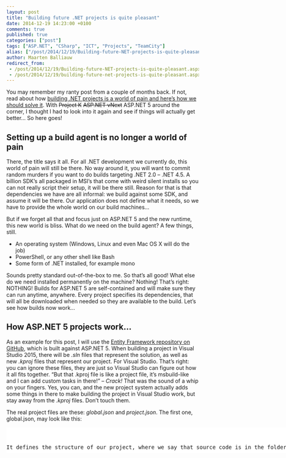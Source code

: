 ```yaml
---
layout: post
title: "Building future .NET projects is quite pleasant"
date: 2014-12-19 14:23:00 +0100
comments: true
published: true
categories: ["post"]
tags: ["ASP.NET", "CSharp", "ICT", "Projects", "TeamCity"]
alias: ["/post/2014/12/19/Building-future-NET-projects-is-quite-pleasant.aspx", "/post/2014/12/19/building-future-net-projects-is-quite-pleasant.aspx"]
author: Maarten Balliauw
redirect_from:
 - /post/2014/12/19/Building-future-NET-projects-is-quite-pleasant.aspx.html
 - /post/2014/12/19/building-future-net-projects-is-quite-pleasant.aspx.html
---
```

<p>You may remember my ranty post from a couple of months back. If not, read about how <a href="/post/2014/04/11/Building-NET-projects-is-a-world-of-pain-and-heres-how-we-should-solve-it.aspx">building .NET projects is a world of pain and here’s how we should solve it</a>. With <strike>Project K</strike> <strike>ASP.NET vNext</strike> ASP.NET 5 around the corner, I thought I had to look into it again and see if things will actually get better… So here goes!</p> <h2>Setting up a build agent is no longer a world of pain</h2> <p>There, the title says it all. For all .NET development we currently do, this world of pain will still be there. No way around it, you will want to commit random murders if you want to do builds targeting .NET 2.0 – .NET 4.5. A billion SDK’s all packaged in MSI’s that come with weird silent installs so you can not really script their setup, it will be there still. Reason for that is that dependencies we have are all informal: we build against some SDK, and assume it will be there. Our application does not define what it needs, so we have to provide the whole world on our build machines…</p> <p>But if we forget all that and focus just on ASP.NET 5 and the new runtime, this new world is bliss. What do we need on the build agent? A few things, still.</p> <ul> <li>An operating system (Windows, Linux and even Mac OS X will do the job)  <li>PowerShell, or any other shell like Bash  <li>Some form of .NET installed, for example mono</li></ul> <p>Sounds pretty standard out-of-the-box to me. So that’s all good! What else do we need installed permanently on the machine? Nothing! That’s right: NOTHING! Builds for ASP.NET 5 are self-contained and will make sure they can run anytime, anywhere. Every project specifies its dependencies, that will all be downloaded when needed so they are available to the build. Let’s see how builds now work…</p> <h2>How ASP.NET 5 projects work…</h2> <p>As an example for this post, I will use the <a href="https://github.com/aspnet/EntityFramework">Entity Framework repository on GitHub</a>, which is built against ASP.NET 5. When building a project in Visual Studio 2015, there will be <em>.sln</em> files that represent the solution, as well as new <em>.kproj</em> files that represent our project. For Visual Studio. That’s right: you can ignore these files, they are just so Visual Studio can figure out how it all fits together. “But that .kproj file is like a project file, it’s msbuild-like and I can add custom tasks in there!” – <em>Crack!</em> That was the sound of a whip on your fingers. Yes, you can, and the new project system actually adds some things in there to make building the project in Visual Studio work, but stay away from the <em>.kproj</em> files. Don’t touch them.</p> <p>The real project files are these: <em>global.json</em> and <em>project.json</em>. The first one, global.json, may look like this:</p> <div class="wlWriterEditableSmartContent" id="scid:9D7513F9-C04C-4721-824A-2B34F0212519:694aacc3-8b69-4db2-9463-2a286fb8960b" style="margin: 0px; padding: 0px; float: none; display: inline;"><pre style="width: 955px; height: 67px; overflow: auto; background-color: white;"><div><!--

Code highlighting produced by Actipro CodeHighlighter (freeware)
http://www.CodeHighlighter.com/

--><span style="color: rgb(0, 0, 0);">{
    </span><span style="color: rgb(0, 0, 0);">"</span><span style="color: rgb(0, 0, 0);">sources</span><span style="color: rgb(0, 0, 0);">"</span><span style="color: rgb(0, 0, 0);">: [ </span><span style="color: rgb(0, 0, 0);">"</span><span style="color: rgb(0, 0, 0);">src</span><span style="color: rgb(0, 0, 0);">"</span><span style="color: rgb(0, 0, 0);"> ]
}

</span></div></pre><!-- Code inserted with Steve Dunn's Windows Live Writer Code Formatter Plugin.  http://dunnhq.com --></div>
<p>It defines the structure of our project, where we say that source code is in the folder named <em>src</em>. Multiple folders could be there, for example <em>src</em> and <em>test</em> so we can distinguish where which type of project is stored. For every project we want to make, we can create a folder under the sources folder and in there, add a project.json file. It could look like this:</p>
<div class="wlWriterEditableSmartContent" id="scid:9D7513F9-C04C-4721-824A-2B34F0212519:3036dc0a-702b-492d-83d7-cb169d962004" style="margin: 0px; padding: 0px; float: none; display: inline;"><pre style="width: 955px; height: 1408px; overflow: auto; background-color: white;"><div><!--

Code highlighting produced by Actipro CodeHighlighter (freeware)
http://www.CodeHighlighter.com/

--><span style="color: rgb(0, 0, 0);">{
    </span><span style="color: rgb(0, 0, 0);">"</span><span style="color: rgb(0, 0, 0);">version</span><span style="color: rgb(0, 0, 0);">"</span><span style="color: rgb(0, 0, 0);">: </span><span style="color: rgb(0, 0, 0);">"</span><span style="color: rgb(0, 0, 0);">7.0.0-*</span><span style="color: rgb(0, 0, 0);">"</span><span style="color: rgb(0, 0, 0);">,
    </span><span style="color: rgb(0, 0, 0);">"</span><span style="color: rgb(0, 0, 0);">description</span><span style="color: rgb(0, 0, 0);">"</span><span style="color: rgb(0, 0, 0);">:  </span><span style="color: rgb(0, 0, 0);">"</span><span style="color: rgb(0, 0, 0);">Entity Framework is Microsoft's recommended data access technology for new applications.</span><span style="color: rgb(0, 0, 0);">"</span><span style="color: rgb(0, 0, 0);">,
    </span><span style="color: rgb(0, 0, 0);">"</span><span style="color: rgb(0, 0, 0);">compilationOptions</span><span style="color: rgb(0, 0, 0);">"</span><span style="color: rgb(0, 0, 0);">: {
        </span><span style="color: rgb(0, 0, 0);">"</span><span style="color: rgb(0, 0, 0);">warningsAsErrors</span><span style="color: rgb(0, 0, 0);">"</span><span style="color: rgb(0, 0, 0);">: </span><span style="color: rgb(0, 0, 255);">true</span><span style="color: rgb(0, 0, 0);">
    },
    </span><span style="color: rgb(0, 0, 0);">"</span><span style="color: rgb(0, 0, 0);">dependencies</span><span style="color: rgb(0, 0, 0);">"</span><span style="color: rgb(0, 0, 0);">: {
        </span><span style="color: rgb(0, 0, 0);">"</span><span style="color: rgb(0, 0, 0);">Ix-Async</span><span style="color: rgb(0, 0, 0);">"</span><span style="color: rgb(0, 0, 0);">: </span><span style="color: rgb(0, 0, 0);">"</span><span style="color: rgb(0, 0, 0);">1.2.3-beta</span><span style="color: rgb(0, 0, 0);">"</span><span style="color: rgb(0, 0, 0);">,
        </span><span style="color: rgb(0, 0, 0);">"</span><span style="color: rgb(0, 0, 0);">Microsoft.Framework.Logging</span><span style="color: rgb(0, 0, 0);">"</span><span style="color: rgb(0, 0, 0);">: </span><span style="color: rgb(0, 0, 0);">"</span><span style="color: rgb(0, 0, 0);">1.0.0-*</span><span style="color: rgb(0, 0, 0);">"</span><span style="color: rgb(0, 0, 0);">,
        </span><span style="color: rgb(0, 0, 0);">"</span><span style="color: rgb(0, 0, 0);">Microsoft.Framework.OptionsModel</span><span style="color: rgb(0, 0, 0);">"</span><span style="color: rgb(0, 0, 0);">: </span><span style="color: rgb(0, 0, 0);">"</span><span style="color: rgb(0, 0, 0);">1.0.0-*</span><span style="color: rgb(0, 0, 0);">"</span><span style="color: rgb(0, 0, 0);">,
        </span><span style="color: rgb(0, 0, 0);">"</span><span style="color: rgb(0, 0, 0);">Remotion.Linq</span><span style="color: rgb(0, 0, 0);">"</span><span style="color: rgb(0, 0, 0);">: </span><span style="color: rgb(0, 0, 0);">"</span><span style="color: rgb(0, 0, 0);">1.15.15</span><span style="color: rgb(0, 0, 0);">"</span><span style="color: rgb(0, 0, 0);">,
        </span><span style="color: rgb(0, 0, 0);">"</span><span style="color: rgb(0, 0, 0);">System.Collections.Immutable</span><span style="color: rgb(0, 0, 0);">"</span><span style="color: rgb(0, 0, 0);">: </span><span style="color: rgb(0, 0, 0);">"</span><span style="color: rgb(0, 0, 0);">1.1.32-beta</span><span style="color: rgb(0, 0, 0);">"</span><span style="color: rgb(0, 0, 0);">
    },
    </span><span style="color: rgb(0, 0, 0);">"</span><span style="color: rgb(0, 0, 0);">code</span><span style="color: rgb(0, 0, 0);">"</span><span style="color: rgb(0, 0, 0);">: [ </span><span style="color: rgb(0, 0, 0);">"</span><span style="color: rgb(0, 0, 0);">**\\*.cs</span><span style="color: rgb(0, 0, 0);">"</span><span style="color: rgb(0, 0, 0);">, </span><span style="color: rgb(0, 0, 0);">"</span><span style="color: rgb(0, 0, 0);">..\\Shared\\*.cs</span><span style="color: rgb(0, 0, 0);">"</span><span style="color: rgb(0, 0, 0);"> ],
    </span><span style="color: rgb(0, 0, 0);">"</span><span style="color: rgb(0, 0, 0);">frameworks</span><span style="color: rgb(0, 0, 0);">"</span><span style="color: rgb(0, 0, 0);">: {
        </span><span style="color: rgb(0, 0, 0);">"</span><span style="color: rgb(0, 0, 0);">net45</span><span style="color: rgb(0, 0, 0);">"</span><span style="color: rgb(0, 0, 0);">: {
            </span><span style="color: rgb(0, 0, 0);">"</span><span style="color: rgb(0, 0, 0);">frameworkAssemblies</span><span style="color: rgb(0, 0, 0);">"</span><span style="color: rgb(0, 0, 0);">: {
                </span><span style="color: rgb(0, 0, 0);">"</span><span style="color: rgb(0, 0, 0);">System.Collections</span><span style="color: rgb(0, 0, 0);">"</span><span style="color: rgb(0, 0, 0);">: { </span><span style="color: rgb(0, 0, 0);">"</span><span style="color: rgb(0, 0, 0);">version</span><span style="color: rgb(0, 0, 0);">"</span><span style="color: rgb(0, 0, 0);">: </span><span style="color: rgb(0, 0, 0);">""</span><span style="color: rgb(0, 0, 0);">, </span><span style="color: rgb(0, 0, 0);">"</span><span style="color: rgb(0, 0, 0);">type</span><span style="color: rgb(0, 0, 0);">"</span><span style="color: rgb(0, 0, 0);">: </span><span style="color: rgb(0, 0, 0);">"</span><span style="color: rgb(0, 0, 0);">build</span><span style="color: rgb(0, 0, 0);">"</span><span style="color: rgb(0, 0, 0);"> },
                </span><span style="color: rgb(0, 0, 0);">"</span><span style="color: rgb(0, 0, 0);">System.Diagnostics.Debug</span><span style="color: rgb(0, 0, 0);">"</span><span style="color: rgb(0, 0, 0);">: { </span><span style="color: rgb(0, 0, 0);">"</span><span style="color: rgb(0, 0, 0);">version</span><span style="color: rgb(0, 0, 0);">"</span><span style="color: rgb(0, 0, 0);">: </span><span style="color: rgb(0, 0, 0);">""</span><span style="color: rgb(0, 0, 0);">, </span><span style="color: rgb(0, 0, 0);">"</span><span style="color: rgb(0, 0, 0);">type</span><span style="color: rgb(0, 0, 0);">"</span><span style="color: rgb(0, 0, 0);">: </span><span style="color: rgb(0, 0, 0);">"</span><span style="color: rgb(0, 0, 0);">build</span><span style="color: rgb(0, 0, 0);">"</span><span style="color: rgb(0, 0, 0);"> },
                </span><span style="color: rgb(0, 0, 0);">"</span><span style="color: rgb(0, 0, 0);">System.Diagnostics.Tools</span><span style="color: rgb(0, 0, 0);">"</span><span style="color: rgb(0, 0, 0);">: { </span><span style="color: rgb(0, 0, 0);">"</span><span style="color: rgb(0, 0, 0);">version</span><span style="color: rgb(0, 0, 0);">"</span><span style="color: rgb(0, 0, 0);">: </span><span style="color: rgb(0, 0, 0);">""</span><span style="color: rgb(0, 0, 0);">, </span><span style="color: rgb(0, 0, 0);">"</span><span style="color: rgb(0, 0, 0);">type</span><span style="color: rgb(0, 0, 0);">"</span><span style="color: rgb(0, 0, 0);">: </span><span style="color: rgb(0, 0, 0);">"</span><span style="color: rgb(0, 0, 0);">build</span><span style="color: rgb(0, 0, 0);">"</span><span style="color: rgb(0, 0, 0);"> },
                </span><span style="color: rgb(0, 0, 0);">"</span><span style="color: rgb(0, 0, 0);">System.Globalization</span><span style="color: rgb(0, 0, 0);">"</span><span style="color: rgb(0, 0, 0);">: { </span><span style="color: rgb(0, 0, 0);">"</span><span style="color: rgb(0, 0, 0);">version</span><span style="color: rgb(0, 0, 0);">"</span><span style="color: rgb(0, 0, 0);">: </span><span style="color: rgb(0, 0, 0);">""</span><span style="color: rgb(0, 0, 0);">, </span><span style="color: rgb(0, 0, 0);">"</span><span style="color: rgb(0, 0, 0);">type</span><span style="color: rgb(0, 0, 0);">"</span><span style="color: rgb(0, 0, 0);">: </span><span style="color: rgb(0, 0, 0);">"</span><span style="color: rgb(0, 0, 0);">build</span><span style="color: rgb(0, 0, 0);">"</span><span style="color: rgb(0, 0, 0);"> },
                </span><span style="color: rgb(0, 0, 0);">"</span><span style="color: rgb(0, 0, 0);">System.Linq</span><span style="color: rgb(0, 0, 0);">"</span><span style="color: rgb(0, 0, 0);">: { </span><span style="color: rgb(0, 0, 0);">"</span><span style="color: rgb(0, 0, 0);">version</span><span style="color: rgb(0, 0, 0);">"</span><span style="color: rgb(0, 0, 0);">: </span><span style="color: rgb(0, 0, 0);">""</span><span style="color: rgb(0, 0, 0);">, </span><span style="color: rgb(0, 0, 0);">"</span><span style="color: rgb(0, 0, 0);">type</span><span style="color: rgb(0, 0, 0);">"</span><span style="color: rgb(0, 0, 0);">: </span><span style="color: rgb(0, 0, 0);">"</span><span style="color: rgb(0, 0, 0);">build</span><span style="color: rgb(0, 0, 0);">"</span><span style="color: rgb(0, 0, 0);"> },
                </span><span style="color: rgb(0, 0, 0);">"</span><span style="color: rgb(0, 0, 0);">System.Linq.Expressions</span><span style="color: rgb(0, 0, 0);">"</span><span style="color: rgb(0, 0, 0);">: { </span><span style="color: rgb(0, 0, 0);">"</span><span style="color: rgb(0, 0, 0);">version</span><span style="color: rgb(0, 0, 0);">"</span><span style="color: rgb(0, 0, 0);">: </span><span style="color: rgb(0, 0, 0);">""</span><span style="color: rgb(0, 0, 0);">, </span><span style="color: rgb(0, 0, 0);">"</span><span style="color: rgb(0, 0, 0);">type</span><span style="color: rgb(0, 0, 0);">"</span><span style="color: rgb(0, 0, 0);">: </span><span style="color: rgb(0, 0, 0);">"</span><span style="color: rgb(0, 0, 0);">build</span><span style="color: rgb(0, 0, 0);">"</span><span style="color: rgb(0, 0, 0);"> },
                </span><span style="color: rgb(0, 0, 0);">"</span><span style="color: rgb(0, 0, 0);">System.Linq.Queryable</span><span style="color: rgb(0, 0, 0);">"</span><span style="color: rgb(0, 0, 0);">: { </span><span style="color: rgb(0, 0, 0);">"</span><span style="color: rgb(0, 0, 0);">version</span><span style="color: rgb(0, 0, 0);">"</span><span style="color: rgb(0, 0, 0);">: </span><span style="color: rgb(0, 0, 0);">""</span><span style="color: rgb(0, 0, 0);">, </span><span style="color: rgb(0, 0, 0);">"</span><span style="color: rgb(0, 0, 0);">type</span><span style="color: rgb(0, 0, 0);">"</span><span style="color: rgb(0, 0, 0);">: </span><span style="color: rgb(0, 0, 0);">"</span><span style="color: rgb(0, 0, 0);">build</span><span style="color: rgb(0, 0, 0);">"</span><span style="color: rgb(0, 0, 0);"> },
                </span><span style="color: rgb(0, 0, 0);">"</span><span style="color: rgb(0, 0, 0);">System.ObjectModel</span><span style="color: rgb(0, 0, 0);">"</span><span style="color: rgb(0, 0, 0);">: { </span><span style="color: rgb(0, 0, 0);">"</span><span style="color: rgb(0, 0, 0);">version</span><span style="color: rgb(0, 0, 0);">"</span><span style="color: rgb(0, 0, 0);">: </span><span style="color: rgb(0, 0, 0);">""</span><span style="color: rgb(0, 0, 0);">, </span><span style="color: rgb(0, 0, 0);">"</span><span style="color: rgb(0, 0, 0);">type</span><span style="color: rgb(0, 0, 0);">"</span><span style="color: rgb(0, 0, 0);">: </span><span style="color: rgb(0, 0, 0);">"</span><span style="color: rgb(0, 0, 0);">build</span><span style="color: rgb(0, 0, 0);">"</span><span style="color: rgb(0, 0, 0);"> },
                </span><span style="color: rgb(0, 0, 0);">"</span><span style="color: rgb(0, 0, 0);">System.Reflection</span><span style="color: rgb(0, 0, 0);">"</span><span style="color: rgb(0, 0, 0);">: { </span><span style="color: rgb(0, 0, 0);">"</span><span style="color: rgb(0, 0, 0);">version</span><span style="color: rgb(0, 0, 0);">"</span><span style="color: rgb(0, 0, 0);">: </span><span style="color: rgb(0, 0, 0);">""</span><span style="color: rgb(0, 0, 0);">, </span><span style="color: rgb(0, 0, 0);">"</span><span style="color: rgb(0, 0, 0);">type</span><span style="color: rgb(0, 0, 0);">"</span><span style="color: rgb(0, 0, 0);">: </span><span style="color: rgb(0, 0, 0);">"</span><span style="color: rgb(0, 0, 0);">build</span><span style="color: rgb(0, 0, 0);">"</span><span style="color: rgb(0, 0, 0);"> },
                </span><span style="color: rgb(0, 0, 0);">"</span><span style="color: rgb(0, 0, 0);">System.Reflection.Extensions</span><span style="color: rgb(0, 0, 0);">"</span><span style="color: rgb(0, 0, 0);">: { </span><span style="color: rgb(0, 0, 0);">"</span><span style="color: rgb(0, 0, 0);">version</span><span style="color: rgb(0, 0, 0);">"</span><span style="color: rgb(0, 0, 0);">: </span><span style="color: rgb(0, 0, 0);">""</span><span style="color: rgb(0, 0, 0);">, </span><span style="color: rgb(0, 0, 0);">"</span><span style="color: rgb(0, 0, 0);">type</span><span style="color: rgb(0, 0, 0);">"</span><span style="color: rgb(0, 0, 0);">: </span><span style="color: rgb(0, 0, 0);">"</span><span style="color: rgb(0, 0, 0);">build</span><span style="color: rgb(0, 0, 0);">"</span><span style="color: rgb(0, 0, 0);"> },
                </span><span style="color: rgb(0, 0, 0);">"</span><span style="color: rgb(0, 0, 0);">System.Resources.ResourceManager</span><span style="color: rgb(0, 0, 0);">"</span><span style="color: rgb(0, 0, 0);">: { </span><span style="color: rgb(0, 0, 0);">"</span><span style="color: rgb(0, 0, 0);">version</span><span style="color: rgb(0, 0, 0);">"</span><span style="color: rgb(0, 0, 0);">: </span><span style="color: rgb(0, 0, 0);">""</span><span style="color: rgb(0, 0, 0);">, </span><span style="color: rgb(0, 0, 0);">"</span><span style="color: rgb(0, 0, 0);">type</span><span style="color: rgb(0, 0, 0);">"</span><span style="color: rgb(0, 0, 0);">: </span><span style="color: rgb(0, 0, 0);">"</span><span style="color: rgb(0, 0, 0);">build</span><span style="color: rgb(0, 0, 0);">"</span><span style="color: rgb(0, 0, 0);"> },
                </span><span style="color: rgb(0, 0, 0);">"</span><span style="color: rgb(0, 0, 0);">System.Runtime</span><span style="color: rgb(0, 0, 0);">"</span><span style="color: rgb(0, 0, 0);">: { </span><span style="color: rgb(0, 0, 0);">"</span><span style="color: rgb(0, 0, 0);">version</span><span style="color: rgb(0, 0, 0);">"</span><span style="color: rgb(0, 0, 0);">: </span><span style="color: rgb(0, 0, 0);">""</span><span style="color: rgb(0, 0, 0);">, </span><span style="color: rgb(0, 0, 0);">"</span><span style="color: rgb(0, 0, 0);">type</span><span style="color: rgb(0, 0, 0);">"</span><span style="color: rgb(0, 0, 0);">: </span><span style="color: rgb(0, 0, 0);">"</span><span style="color: rgb(0, 0, 0);">build</span><span style="color: rgb(0, 0, 0);">"</span><span style="color: rgb(0, 0, 0);"> },
                </span><span style="color: rgb(0, 0, 0);">"</span><span style="color: rgb(0, 0, 0);">System.Runtime.Extensions</span><span style="color: rgb(0, 0, 0);">"</span><span style="color: rgb(0, 0, 0);">: { </span><span style="color: rgb(0, 0, 0);">"</span><span style="color: rgb(0, 0, 0);">version</span><span style="color: rgb(0, 0, 0);">"</span><span style="color: rgb(0, 0, 0);">: </span><span style="color: rgb(0, 0, 0);">""</span><span style="color: rgb(0, 0, 0);">, </span><span style="color: rgb(0, 0, 0);">"</span><span style="color: rgb(0, 0, 0);">type</span><span style="color: rgb(0, 0, 0);">"</span><span style="color: rgb(0, 0, 0);">: </span><span style="color: rgb(0, 0, 0);">"</span><span style="color: rgb(0, 0, 0);">build</span><span style="color: rgb(0, 0, 0);">"</span><span style="color: rgb(0, 0, 0);"> },
                </span><span style="color: rgb(0, 0, 0);">"</span><span style="color: rgb(0, 0, 0);">System.Runtime.InteropServices</span><span style="color: rgb(0, 0, 0);">"</span><span style="color: rgb(0, 0, 0);">: { </span><span style="color: rgb(0, 0, 0);">"</span><span style="color: rgb(0, 0, 0);">version</span><span style="color: rgb(0, 0, 0);">"</span><span style="color: rgb(0, 0, 0);">: </span><span style="color: rgb(0, 0, 0);">""</span><span style="color: rgb(0, 0, 0);">, </span><span style="color: rgb(0, 0, 0);">"</span><span style="color: rgb(0, 0, 0);">type</span><span style="color: rgb(0, 0, 0);">"</span><span style="color: rgb(0, 0, 0);">: </span><span style="color: rgb(0, 0, 0);">"</span><span style="color: rgb(0, 0, 0);">build</span><span style="color: rgb(0, 0, 0);">"</span><span style="color: rgb(0, 0, 0);"> },
                </span><span style="color: rgb(0, 0, 0);">"</span><span style="color: rgb(0, 0, 0);">System.Threading</span><span style="color: rgb(0, 0, 0);">"</span><span style="color: rgb(0, 0, 0);">: { </span><span style="color: rgb(0, 0, 0);">"</span><span style="color: rgb(0, 0, 0);">version</span><span style="color: rgb(0, 0, 0);">"</span><span style="color: rgb(0, 0, 0);">: </span><span style="color: rgb(0, 0, 0);">""</span><span style="color: rgb(0, 0, 0);">, </span><span style="color: rgb(0, 0, 0);">"</span><span style="color: rgb(0, 0, 0);">type</span><span style="color: rgb(0, 0, 0);">"</span><span style="color: rgb(0, 0, 0);">: </span><span style="color: rgb(0, 0, 0);">"</span><span style="color: rgb(0, 0, 0);">build</span><span style="color: rgb(0, 0, 0);">"</span><span style="color: rgb(0, 0, 0);"> }
            }
        },
        </span><span style="color: rgb(0, 0, 0);">"</span><span style="color: rgb(0, 0, 0);">aspnet50</span><span style="color: rgb(0, 0, 0);">"</span><span style="color: rgb(0, 0, 0);">: {
            </span><span style="color: rgb(0, 0, 0);">"</span><span style="color: rgb(0, 0, 0);">frameworkAssemblies</span><span style="color: rgb(0, 0, 0);">"</span><span style="color: rgb(0, 0, 0);">: {
                </span><span style="color: rgb(0, 0, 0);">"</span><span style="color: rgb(0, 0, 0);">System.Collections</span><span style="color: rgb(0, 0, 0);">"</span><span style="color: rgb(0, 0, 0);">: </span><span style="color: rgb(0, 0, 0);">""</span><span style="color: rgb(0, 0, 0);">,
                </span><span style="color: rgb(0, 0, 0);">"</span><span style="color: rgb(0, 0, 0);">System.Diagnostics.Debug</span><span style="color: rgb(0, 0, 0);">"</span><span style="color: rgb(0, 0, 0);">: </span><span style="color: rgb(0, 0, 0);">""</span><span style="color: rgb(0, 0, 0);">,
                </span><span style="color: rgb(0, 0, 0);">"</span><span style="color: rgb(0, 0, 0);">System.Diagnostics.Tools</span><span style="color: rgb(0, 0, 0);">"</span><span style="color: rgb(0, 0, 0);">: </span><span style="color: rgb(0, 0, 0);">""</span><span style="color: rgb(0, 0, 0);">,
                </span><span style="color: rgb(0, 0, 0);">"</span><span style="color: rgb(0, 0, 0);">System.Globalization</span><span style="color: rgb(0, 0, 0);">"</span><span style="color: rgb(0, 0, 0);">: </span><span style="color: rgb(0, 0, 0);">""</span><span style="color: rgb(0, 0, 0);">,
                </span><span style="color: rgb(0, 0, 0);">"</span><span style="color: rgb(0, 0, 0);">System.Linq</span><span style="color: rgb(0, 0, 0);">"</span><span style="color: rgb(0, 0, 0);">: </span><span style="color: rgb(0, 0, 0);">""</span><span style="color: rgb(0, 0, 0);">,
                </span><span style="color: rgb(0, 0, 0);">"</span><span style="color: rgb(0, 0, 0);">System.Linq.Expressions</span><span style="color: rgb(0, 0, 0);">"</span><span style="color: rgb(0, 0, 0);">: </span><span style="color: rgb(0, 0, 0);">""</span><span style="color: rgb(0, 0, 0);">,
                </span><span style="color: rgb(0, 0, 0);">"</span><span style="color: rgb(0, 0, 0);">System.Linq.Queryable</span><span style="color: rgb(0, 0, 0);">"</span><span style="color: rgb(0, 0, 0);">: </span><span style="color: rgb(0, 0, 0);">""</span><span style="color: rgb(0, 0, 0);">,
                </span><span style="color: rgb(0, 0, 0);">"</span><span style="color: rgb(0, 0, 0);">System.ObjectModel</span><span style="color: rgb(0, 0, 0);">"</span><span style="color: rgb(0, 0, 0);">: </span><span style="color: rgb(0, 0, 0);">""</span><span style="color: rgb(0, 0, 0);">,
                </span><span style="color: rgb(0, 0, 0);">"</span><span style="color: rgb(0, 0, 0);">System.Reflection</span><span style="color: rgb(0, 0, 0);">"</span><span style="color: rgb(0, 0, 0);">: </span><span style="color: rgb(0, 0, 0);">""</span><span style="color: rgb(0, 0, 0);">,
                </span><span style="color: rgb(0, 0, 0);">"</span><span style="color: rgb(0, 0, 0);">System.Reflection.Extensions</span><span style="color: rgb(0, 0, 0);">"</span><span style="color: rgb(0, 0, 0);">: </span><span style="color: rgb(0, 0, 0);">""</span><span style="color: rgb(0, 0, 0);">,
                </span><span style="color: rgb(0, 0, 0);">"</span><span style="color: rgb(0, 0, 0);">System.Resources.ResourceManager</span><span style="color: rgb(0, 0, 0);">"</span><span style="color: rgb(0, 0, 0);">: </span><span style="color: rgb(0, 0, 0);">""</span><span style="color: rgb(0, 0, 0);">,
                </span><span style="color: rgb(0, 0, 0);">"</span><span style="color: rgb(0, 0, 0);">System.Runtime</span><span style="color: rgb(0, 0, 0);">"</span><span style="color: rgb(0, 0, 0);">: </span><span style="color: rgb(0, 0, 0);">""</span><span style="color: rgb(0, 0, 0);">,
                </span><span style="color: rgb(0, 0, 0);">"</span><span style="color: rgb(0, 0, 0);">System.Runtime.Extensions</span><span style="color: rgb(0, 0, 0);">"</span><span style="color: rgb(0, 0, 0);">: </span><span style="color: rgb(0, 0, 0);">""</span><span style="color: rgb(0, 0, 0);">,
                </span><span style="color: rgb(0, 0, 0);">"</span><span style="color: rgb(0, 0, 0);">System.Runtime.InteropServices</span><span style="color: rgb(0, 0, 0);">"</span><span style="color: rgb(0, 0, 0);">: </span><span style="color: rgb(0, 0, 0);">""</span><span style="color: rgb(0, 0, 0);">,
                </span><span style="color: rgb(0, 0, 0);">"</span><span style="color: rgb(0, 0, 0);">System.Threading</span><span style="color: rgb(0, 0, 0);">"</span><span style="color: rgb(0, 0, 0);">: </span><span style="color: rgb(0, 0, 0);">""</span><span style="color: rgb(0, 0, 0);">
            }
        },
        </span><span style="color: rgb(0, 0, 0);">"</span><span style="color: rgb(0, 0, 0);">aspnetcore50</span><span style="color: rgb(0, 0, 0);">"</span><span style="color: rgb(0, 0, 0);">: {
            </span><span style="color: rgb(0, 0, 0);">"</span><span style="color: rgb(0, 0, 0);">dependencies</span><span style="color: rgb(0, 0, 0);">"</span><span style="color: rgb(0, 0, 0);">: {
                </span><span style="color: rgb(0, 0, 0);">"</span><span style="color: rgb(0, 0, 0);">System.Diagnostics.Contracts</span><span style="color: rgb(0, 0, 0);">"</span><span style="color: rgb(0, 0, 0);">: </span><span style="color: rgb(0, 0, 0);">"</span><span style="color: rgb(0, 0, 0);">4.0.0-beta-*</span><span style="color: rgb(0, 0, 0);">"</span><span style="color: rgb(0, 0, 0);">,
                </span><span style="color: rgb(0, 0, 0);">"</span><span style="color: rgb(0, 0, 0);">System.Linq.Queryable</span><span style="color: rgb(0, 0, 0);">"</span><span style="color: rgb(0, 0, 0);">: </span><span style="color: rgb(0, 0, 0);">"</span><span style="color: rgb(0, 0, 0);">4.0.0-beta-*</span><span style="color: rgb(0, 0, 0);">"</span><span style="color: rgb(0, 0, 0);">,
                </span><span style="color: rgb(0, 0, 0);">"</span><span style="color: rgb(0, 0, 0);">System.ObjectModel</span><span style="color: rgb(0, 0, 0);">"</span><span style="color: rgb(0, 0, 0);">: </span><span style="color: rgb(0, 0, 0);">"</span><span style="color: rgb(0, 0, 0);">4.0.10-beta-*</span><span style="color: rgb(0, 0, 0);">"</span><span style="color: rgb(0, 0, 0);">,
                </span><span style="color: rgb(0, 0, 0);">"</span><span style="color: rgb(0, 0, 0);">System.Reflection.Extensions</span><span style="color: rgb(0, 0, 0);">"</span><span style="color: rgb(0, 0, 0);">: </span><span style="color: rgb(0, 0, 0);">"</span><span style="color: rgb(0, 0, 0);">4.0.0-beta-*</span><span style="color: rgb(0, 0, 0);">"</span><span style="color: rgb(0, 0, 0);">
            }
        }
    }
}

</span></div></pre><!-- Code inserted with Steve Dunn's Windows Live Writer Code Formatter Plugin.  http://dunnhq.com --></div>
<p>Whoa! My eyes! Well, it’s not so bad. A couple of things are in here:</p>
<ul>
<li>The version of our project (yes, we have to version properly, woohoo!) 
<li>A description (as I have been preaching a long time: every project is now a package!) 
<li>Where is our source code stored? II n this case, all .cs files in all folders and some in a shared folder one level up. 
<li>Dependencies of our project. These are identifiers of other packages, that will either be searched for on NuGet, or on the filesystem. Since every project is a package, there is no difference between a project or a NuGet package. During development, you can depend on a project. When released, you can depend on a package. Convenient! 
<li>The frameworks supported and the framework components we require.</li>
</ul>
<p>That’s the project system. These are not all supported elements, <a href="https://github.com/aspnet/Home/wiki/Project.json-file">there are more</a>. But generally speaking: our project now defines what it needs. One I like is the option to <a href="https://github.com/aspnet/Home/wiki/Project.json-file#scripts">run scripts at various stages</a> of the project’s lifecycle and build lifecycle, such as restoring npm or bower packages. SLight thorn in my eye there is that the examples out there all assume npm and bower are on the build machine. Yes, that’s a hidden dependency right there…</p>
<p>The good things?</p>
<ul>
<li>Everything is a package 
<li>Everything specifies their dependencies explicitly (well, almost everything) 
<li>It’s human readable and machine readable</li>
</ul>

<p>So let’s see what we would have to do if we want to automate a build of, say, the <a href="https://github.com/aspnet/EntityFramework">Entity Framework repository on GitHub</a>.</p>
<h2>Automated building of ASP.NET 5 projects</h2>
<p>This is going to be so dissappointing when you read it: to build Entity Framework, you run <em>build.cmd</em> (or <em>build.sh</em> on non-Windows OS). That’s it. It will compile everything into assemblies in NuGet packages, run tests and that’s it. But what does this <em>build.cmd</em> do, exactly? Let’s dissect it! Here’s the source code that’s in there at time of writing this blog post:</p>
<div class="wlWriterEditableSmartContent" id="scid:9D7513F9-C04C-4721-824A-2B34F0212519:3e3c274c-f233-4665-85ac-4627598b313f" style="margin: 0px; padding: 0px; float: none; display: inline;"><pre style="width: 955px; height: 707px; overflow: auto; background-color: white;"><div><!--

Code highlighting produced by Actipro CodeHighlighter (freeware)
http://www.CodeHighlighter.com/

--><span style="color: rgb(0, 0, 255);">@echo</span><span style="color: rgb(0, 0, 0);"> </span><span style="color: rgb(0, 0, 255);">off</span><span style="color: rgb(0, 0, 0);">
</span><span style="color: rgb(0, 0, 255);">cd</span><span style="color: rgb(0, 0, 0);"> %~dp0

</span><span style="color: rgb(0, 0, 255);">SETLOCAL</span><span style="color: rgb(0, 0, 0);">
</span><span style="color: rgb(0, 0, 255);">SET</span><span style="color: rgb(0, 0, 0);"> CACHED_NUGET</span><span style="color: rgb(0, 0, 0);">=</span><span style="color: rgb(0, 0, 0);">%LocalAppData%</span><span style="color: rgb(0, 0, 0);">\</span><span style="color: rgb(0, 0, 0);">NuGet</span><span style="color: rgb(0, 0, 0);">\</span><span style="color: rgb(0, 0, 0);">NuGet</span><span style="color: rgb(0, 0, 0);">.</span><span style="color: rgb(0, 0, 0);">exe

</span><span style="color: rgb(0, 0, 255);">IF</span><span style="color: rgb(0, 0, 0);"> </span><span style="color: rgb(0, 0, 255);">EXIST</span><span style="color: rgb(0, 0, 0);"> %CACHED_NUGET% </span><span style="color: rgb(0, 0, 255);">goto</span><span style="color: rgb(0, 0, 0);"> copynuget
</span><span style="color: rgb(0, 0, 255);">echo</span><span style="color: rgb(0, 0, 0);"> Downloading latest version of NuGet</span><span style="color: rgb(0, 0, 0);">.</span><span style="color: rgb(0, 0, 0);">exe</span><span style="color: rgb(0, 0, 0);">...</span><span style="color: rgb(0, 0, 0);">
</span><span style="color: rgb(0, 0, 255);">IF</span><span style="color: rgb(0, 0, 0);"> </span><span style="color: rgb(0, 0, 255);">NOT</span><span style="color: rgb(0, 0, 0);"> </span><span style="color: rgb(0, 0, 255);">EXIST</span><span style="color: rgb(0, 0, 0);"> %LocalAppData%</span><span style="color: rgb(0, 0, 0);">\</span><span style="color: rgb(0, 0, 0);">NuGet </span><span style="color: rgb(0, 0, 255);">md</span><span style="color: rgb(0, 0, 0);"> %LocalAppData%</span><span style="color: rgb(0, 0, 0);">\</span><span style="color: rgb(0, 0, 0);">NuGet
@powershell -NoProfile -ExecutionPolicy unrestricted -</span><span style="color: rgb(0, 0, 255);">Command</span><span style="color: rgb(0, 0, 0);"> </span><span style="color: rgb(0, 0, 0);">"</span><span style="color: rgb(0, 0, 0);">$ProgressPreference = 'SilentlyContinue'; Invoke-WebRequest 'https://www.nuget.org/nuget.exe' -OutFile '%CACHED_NUGET%'</span><span style="color: rgb(0, 0, 0);">"</span><span style="color: rgb(0, 0, 0);">

</span><span style="color: rgb(128, 0, 0);">:copynuget</span><span style="color: rgb(0, 0, 0);">
</span><span style="color: rgb(0, 0, 255);">IF</span><span style="color: rgb(0, 0, 0);"> </span><span style="color: rgb(0, 0, 255);">EXIST</span><span style="color: rgb(0, 0, 0);"> </span><span style="color: rgb(0, 0, 0);">.</span><span style="color: rgb(0, 0, 0);">nuget</span><span style="color: rgb(0, 0, 0);">\</span><span style="color: rgb(0, 0, 0);">nuget</span><span style="color: rgb(0, 0, 0);">.</span><span style="color: rgb(0, 0, 0);">exe </span><span style="color: rgb(0, 0, 255);">goto</span><span style="color: rgb(0, 0, 0);"> </span><span style="color: rgb(0, 0, 255);">restore</span><span style="color: rgb(0, 0, 0);">
</span><span style="color: rgb(0, 0, 255);">md</span><span style="color: rgb(0, 0, 0);"> </span><span style="color: rgb(0, 0, 0);">.</span><span style="color: rgb(0, 0, 0);">nuget
</span><span style="color: rgb(0, 0, 255);">copy</span><span style="color: rgb(0, 0, 0);"> %CACHED_NUGET% </span><span style="color: rgb(0, 0, 0);">.</span><span style="color: rgb(0, 0, 0);">nuget</span><span style="color: rgb(0, 0, 0);">\</span><span style="color: rgb(0, 0, 0);">nuget</span><span style="color: rgb(0, 0, 0);">.</span><span style="color: rgb(0, 0, 0);">exe </span><span style="color: rgb(0, 0, 0);">&gt;</span><span style="color: rgb(0, 0, 0);"> nul

</span><span style="color: rgb(128, 0, 0);">:restore</span><span style="color: rgb(0, 0, 0);">
</span><span style="color: rgb(0, 0, 255);">IF</span><span style="color: rgb(0, 0, 0);"> </span><span style="color: rgb(0, 0, 255);">EXIST</span><span style="color: rgb(0, 0, 0);"> packages</span><span style="color: rgb(0, 0, 0);">\</span><span style="color: rgb(0, 0, 0);">KoreBuild </span><span style="color: rgb(0, 0, 255);">goto</span><span style="color: rgb(0, 0, 0);"> </span><span style="color: rgb(0, 0, 255);">run</span><span style="color: rgb(0, 0, 0);">
</span><span style="color: rgb(0, 0, 0);">.</span><span style="color: rgb(0, 0, 0);">nuget</span><span style="color: rgb(0, 0, 0);">\</span><span style="color: rgb(0, 0, 0);">NuGet</span><span style="color: rgb(0, 0, 0);">.</span><span style="color: rgb(0, 0, 0);">exe install KoreBuild -ExcludeVersion -o packages -nocache -pre
</span><span style="color: rgb(0, 0, 0);">.</span><span style="color: rgb(0, 0, 0);">nuget</span><span style="color: rgb(0, 0, 0);">\</span><span style="color: rgb(0, 0, 0);">NuGet</span><span style="color: rgb(0, 0, 0);">.</span><span style="color: rgb(0, 0, 0);">exe install Sake -version </span><span style="color: rgb(0, 0, 0);">0.2</span><span style="color: rgb(0, 0, 0);"> -o packages -ExcludeVersion

</span><span style="color: rgb(0, 0, 255);">IF</span><span style="color: rgb(0, 0, 0);"> </span><span style="color: rgb(0, 0, 0);">"</span><span style="color: rgb(0, 0, 0);">%SKIP_KRE_INSTALL%</span><span style="color: rgb(0, 0, 0);">"</span><span style="color: rgb(0, 0, 0);">==</span><span style="color: rgb(0, 0, 0);">"</span><span style="color: rgb(0, 0, 0);">1</span><span style="color: rgb(0, 0, 0);">"</span><span style="color: rgb(0, 0, 0);"> </span><span style="color: rgb(0, 0, 255);">goto</span><span style="color: rgb(0, 0, 0);"> </span><span style="color: rgb(0, 0, 255);">run</span><span style="color: rgb(0, 0, 0);">
</span><span style="color: rgb(0, 0, 255);">CALL</span><span style="color: rgb(0, 0, 0);"> packages</span><span style="color: rgb(0, 0, 0);">\</span><span style="color: rgb(0, 0, 0);">KoreBuild</span><span style="color: rgb(0, 0, 0);">\</span><span style="color: rgb(0, 0, 0);">build</span><span style="color: rgb(0, 0, 0);">\</span><span style="color: rgb(0, 0, 0);">kvm upgrade -runtime CLR -x86
</span><span style="color: rgb(0, 0, 255);">CALL</span><span style="color: rgb(0, 0, 0);"> packages</span><span style="color: rgb(0, 0, 0);">\</span><span style="color: rgb(0, 0, 0);">KoreBuild</span><span style="color: rgb(0, 0, 0);">\</span><span style="color: rgb(0, 0, 0);">build</span><span style="color: rgb(0, 0, 0);">\</span><span style="color: rgb(0, 0, 0);">kvm install default -runtime CoreCLR -x86

</span><span style="color: rgb(128, 0, 0);">:run</span><span style="color: rgb(0, 0, 0);">
</span><span style="color: rgb(0, 0, 255);">CALL</span><span style="color: rgb(0, 0, 0);"> packages</span><span style="color: rgb(0, 0, 0);">\</span><span style="color: rgb(0, 0, 0);">KoreBuild</span><span style="color: rgb(0, 0, 0);">\</span><span style="color: rgb(0, 0, 0);">build</span><span style="color: rgb(0, 0, 0);">\</span><span style="color: rgb(0, 0, 0);">kvm </span><span style="color: rgb(0, 0, 255);">use</span><span style="color: rgb(0, 0, 0);"> default -runtime CLR -x86
packages</span><span style="color: rgb(0, 0, 0);">\</span><span style="color: rgb(0, 0, 0);">Sake</span><span style="color: rgb(0, 0, 0);">\</span><span style="color: rgb(0, 0, 0);">tools</span><span style="color: rgb(0, 0, 0);">\</span><span style="color: rgb(0, 0, 0);">Sake</span><span style="color: rgb(0, 0, 0);">.</span><span style="color: rgb(0, 0, 0);">exe -I packages</span><span style="color: rgb(0, 0, 0);">\</span><span style="color: rgb(0, 0, 0);">KoreBuild</span><span style="color: rgb(0, 0, 0);">\</span><span style="color: rgb(0, 0, 0);">build -f makefile</span><span style="color: rgb(0, 0, 0);">.</span><span style="color: rgb(0, 0, 0);">shade %*

</span></div></pre><!-- Code inserted with Steve Dunn's Windows Live Writer Code Formatter Plugin.  http://dunnhq.com --></div>
<p>Did I ever mention my dream was to have fully self-contained builds? This is one. Here’s what happens:</p>
<ul>
<li>A NuGet.exe is required, if it’s found that one is reused, if not, it’s downloaded on the fly. 
<li>Using NuGet, 2 packages are installed (currently from <a href="https://www.myget.org/gallery/aspnetvnext">the alpha feed the ASP.NET team has on MyGet</a>, but I assume these will end up on <a href="http://www.nuget.org">NuGet.org</a> someday) 
<ul>
<li>KoreBuild 
<li>Sake</li>
</ul></li>

<li>The KoreBuild package contains a few things (go on, use <a href="http://npe.codeplex.com">NuGet Package Explorer</a> and see, I’ll wait) 
<ul>
<li>A <em>kvm.ps1</em>, which is the bootstrapper for the ASP.NET 5 runtime that installs a specific runtime version and <em>kpm</em>, the package manager. 
<li>A bunch of <em>.shade</em> files</li>
</ul></li>
<li>Using that<em> kvm.ps1</em>, the latest CoreCLR runtime is installed and activated 
<li><em>Sake.exe</em> is run from the Sake package</li>
</ul>
<p>Dissappointment, I can feel it! This file does botstrap having the CoreCLR runtime on the build machine, but how is the <em>actual</em> build performed? The answer lies in the<em> .shade</em> files from that KoreBuild package. A lot of information is there, but distilling it all, here’s how a build is done using Sake:</p>
<ul>
<li>All <em>bin</em> folders underneath the current directory are removed. Consider this the old-fashioned “clean” target in msbuild. 
<li>The <em>kpm restore</em> command is run from the folder where the <em>global.json</em> file is. This will ensure that all dependencies for all project files are downloaded and made available on the machine the build is running on. 
<li>In every folder containing a<em> project.json</em> file, the <em>kpm build</em> command is run, which compiles it all and generates a NuGet package for every project. 
<li>In every folder containing a<em> project.json</em> file where a <em>command</em> element is found that is named test, the <em>k test</em> command is run to execute unit tests</li>
</ul>
<p>This is a simplified version, as it also cleans and restores npm and bower, but you get the idea. A build is pretty easy now. KoreBuild and Sake do this, but we could also just run all steps in the same order to achieve a fully working build. So that’s what I did…</p>
<h2>Automated building of ASP.NET 5 projects with TeamCity</h2>
<p>To see if it all was true, I decided to try and automate things using TeamCity. Entity Framework would be to easy as that’s just calling build.bat. Which is awesome! </p>
<p>I crafted <a href="https://github.com/maartenba-demo/aspnet5-helloworld">a little project on GitHub</a> that has a website, a library project and a test project. The goal I set out was automating a build of all this using TeamCity, and then making sure tests are run and reported. On a clean build agent with no .NET SDK’s installed at all. I also decided to not use the Sake approach, to see if my theory about the build process was right.</p>
<p>So… Installing the runtime, running a clean, build and test, right? Here goes:</p>
<div class="wlWriterEditableSmartContent" id="scid:9D7513F9-C04C-4721-824A-2B34F0212519:0c2884dd-ff5a-44e5-8655-c724e389ad9a" style="margin: 0px; padding: 0px; float: none; display: inline;"><pre style="width: 955px; height: 361px; overflow: auto; background-color: white;"><div><!--

Code highlighting produced by Actipro CodeHighlighter (freeware)
http://www.CodeHighlighter.com/

--><span style="color: rgb(0, 0, 255);">@echo</span><span style="color: rgb(0, 0, 0);"> </span><span style="color: rgb(0, 0, 255);">off</span><span style="color: rgb(0, 0, 0);">
</span><span style="color: rgb(0, 0, 255);">cd</span><span style="color: rgb(0, 0, 0);"> %teamcity</span><span style="color: rgb(0, 0, 0);">.</span><span style="color: rgb(0, 0, 0);">build</span><span style="color: rgb(0, 0, 0);">.</span><span style="color: rgb(0, 0, 0);">workingDir%

</span><span style="color: rgb(0, 0, 255);">SETLOCAL</span><span style="color: rgb(0, 0, 0);">

</span><span style="color: rgb(0, 0, 255);">IF</span><span style="color: rgb(0, 0, 0);"> </span><span style="color: rgb(0, 0, 255);">EXIST</span><span style="color: rgb(0, 0, 0);"> packages</span><span style="color: rgb(0, 0, 0);">\</span><span style="color: rgb(0, 0, 0);">KoreBuild </span><span style="color: rgb(0, 0, 255);">goto</span><span style="color: rgb(0, 0, 0);"> </span><span style="color: rgb(0, 0, 255);">run</span><span style="color: rgb(0, 0, 0);">
%teamcity</span><span style="color: rgb(0, 0, 0);">.</span><span style="color: rgb(0, 0, 0);">tool</span><span style="color: rgb(0, 0, 0);">.</span><span style="color: rgb(0, 0, 0);">NuGet</span><span style="color: rgb(0, 0, 0);">.</span><span style="color: rgb(0, 0, 0);">CommandLine</span><span style="color: rgb(0, 0, 0);">.</span><span style="color: rgb(0, 0, 0);">DEFAULT</span><span style="color: rgb(0, 0, 0);">.</span><span style="color: rgb(0, 0, 0);">nupkg%</span><span style="color: rgb(0, 0, 0);">\</span><span style="color: rgb(0, 0, 0);">tools</span><span style="color: rgb(0, 0, 0);">\</span><span style="color: rgb(0, 0, 0);">nuget</span><span style="color: rgb(0, 0, 0);">.</span><span style="color: rgb(0, 0, 0);">exe install KoreBuild -ExcludeVersion -o packages -nocache -pre -Source https:</span><span style="color: rgb(0, 0, 0);">//</span><span style="color: rgb(0, 0, 0);">www</span><span style="color: rgb(0, 0, 0);">.</span><span style="color: rgb(0, 0, 0);">myget</span><span style="color: rgb(0, 0, 0);">.</span><span style="color: rgb(0, 0, 0);">org</span><span style="color: rgb(0, 0, 0);">/</span><span style="color: rgb(0, 0, 0);">F</span><span style="color: rgb(0, 0, 0);">/</span><span style="color: rgb(0, 0, 0);">aspnetvnext</span><span style="color: rgb(0, 0, 0);">/</span><span style="color: rgb(0, 0, 0);">api</span><span style="color: rgb(0, 0, 0);">/</span><span style="color: rgb(0, 0, 0);">v2

</span><span style="color: rgb(128, 0, 0);">:run</span><span style="color: rgb(0, 0, 0);">
</span><span style="color: rgb(0, 0, 255);">CALL</span><span style="color: rgb(0, 0, 0);"> packages</span><span style="color: rgb(0, 0, 0);">\</span><span style="color: rgb(0, 0, 0);">KoreBuild</span><span style="color: rgb(0, 0, 0);">\</span><span style="color: rgb(0, 0, 0);">build</span><span style="color: rgb(0, 0, 0);">\</span><span style="color: rgb(0, 0, 0);">kvm upgrade -runtime CLR -x86
</span><span style="color: rgb(0, 0, 255);">CALL</span><span style="color: rgb(0, 0, 0);"> packages</span><span style="color: rgb(0, 0, 0);">\</span><span style="color: rgb(0, 0, 0);">KoreBuild</span><span style="color: rgb(0, 0, 0);">\</span><span style="color: rgb(0, 0, 0);">build</span><span style="color: rgb(0, 0, 0);">\</span><span style="color: rgb(0, 0, 0);">kvm install default -runtime CoreCLR -x86
</span><span style="color: rgb(0, 0, 255);">CALL</span><span style="color: rgb(0, 0, 0);"> packages</span><span style="color: rgb(0, 0, 0);">\</span><span style="color: rgb(0, 0, 0);">KoreBuild</span><span style="color: rgb(0, 0, 0);">\</span><span style="color: rgb(0, 0, 0);">build</span><span style="color: rgb(0, 0, 0);">\</span><span style="color: rgb(0, 0, 0);">kvm </span><span style="color: rgb(0, 0, 255);">use</span><span style="color: rgb(0, 0, 0);"> default -runtime CLR -x86

</span><span style="color: rgb(128, 0, 0);">:clean</span><span style="color: rgb(0, 0, 0);">
@powershell -NoProfile -ExecutionPolicy unrestricted -</span><span style="color: rgb(0, 0, 255);">Command</span><span style="color: rgb(0, 0, 0);"> </span><span style="color: rgb(0, 0, 0);">"</span><span style="color: rgb(0, 0, 0);">Get-ChildItem %mr.SourceFolder% </span><span style="color: rgb(0, 0, 0);">"</span><span style="color: rgb(0, 0, 0);">bin</span><span style="color: rgb(0, 0, 0);">"</span><span style="color: rgb(0, 0, 0);"> -Directory -rec -erroraction 'silentlycontinue' | Remove-Item -Recurse; exit $Lastexitcode</span><span style="color: rgb(0, 0, 0);">"</span><span style="color: rgb(0, 0, 0);">

</span><span style="color: rgb(128, 0, 0);">:restore</span><span style="color: rgb(0, 0, 0);">
@powershell -NoProfile -ExecutionPolicy unrestricted -</span><span style="color: rgb(0, 0, 255);">Command</span><span style="color: rgb(0, 0, 0);"> </span><span style="color: rgb(0, 0, 0);">"</span><span style="color: rgb(0, 0, 0);">Get-ChildItem %mr.SourceFolder% global.json -rec -erroraction 'silentlycontinue'  | Select-Object -Expand DirectoryName | Foreach { cmd /C cd $_ `&amp;`&amp; CALL kpm restore }; exit $Lastexitcode</span><span style="color: rgb(0, 0, 0);">"</span><span style="color: rgb(0, 0, 0);">

</span><span style="color: rgb(128, 0, 0);">:buildall</span><span style="color: rgb(0, 0, 0);">
@powershell -NoProfile -ExecutionPolicy unrestricted -</span><span style="color: rgb(0, 0, 255);">Command</span><span style="color: rgb(0, 0, 0);"> </span><span style="color: rgb(0, 0, 0);">"</span><span style="color: rgb(0, 0, 0);">Get-ChildItem %mr.SourceFolder% project.json -rec -erroraction 'silentlycontinue' | Foreach { kpm build $_.FullName --configuration %mr.Configuration% }; exit $Lastexitcode</span><span style="color: rgb(0, 0, 0);">"</span><span style="color: rgb(0, 0, 0);">
@powershell -NoProfile -ExecutionPolicy unrestricted -</span><span style="color: rgb(0, 0, 255);">Command</span><span style="color: rgb(0, 0, 0);"> </span><span style="color: rgb(0, 0, 0);">"</span><span style="color: rgb(0, 0, 0);">Get-ChildItem %mr.SourceFolder% *.nupkg -rec -erroraction 'silentlycontinue' | Where-Object {$_.FullName -match 'bin'} | Select-Object -Expand FullName | Foreach { Write-Host `#`#teamcity`[publishArtifacts `'$_`'`] }; exit $Lastexitcode</span><span style="color: rgb(0, 0, 0);">"</span><span style="color: rgb(0, 0, 0);">

</span><span style="color: rgb(128, 0, 0);">:testall</span><span style="color: rgb(0, 0, 0);">
@powershell -NoProfile -ExecutionPolicy unrestricted -</span><span style="color: rgb(0, 0, 255);">Command</span><span style="color: rgb(0, 0, 0);"> </span><span style="color: rgb(0, 0, 0);">"</span><span style="color: rgb(0, 0, 0);">Get-ChildItem %mr.SourceFolder% project.json -rec -erroraction 'silentlycontinue' | Where-Object { $_.FullName -like '*test*' } | Select-Object -Expand DirectoryName | Foreach { cmd /C cd $_ `&amp;`&amp; k test -teamcity }; exit $Lastexitcode</span><span style="color: rgb(0, 0, 0);">"</span><span style="color: rgb(0, 0, 0);">
</span></div></pre><!-- Code inserted with Steve Dunn's Windows Live Writer Code Formatter Plugin.  http://dunnhq.com --></div>
<p><em>(note: this may not be optimal, it’s as experimental as it gets, but it does the job – feel free to rewrite this in Ant or Maven to make it cross platform on TeamCity agents, too)</em></p>
<p>TeamCity will now run the build and provide us with the artifacts generated during build (all the NuGet packages), and expose them in the UI after each build:</p>
<p><a href="/images/image_347.png"><img width="644" height="297" title="Projeckt K ASP.NET vNext TeamCity" style="border-width: 0px; padding-top: 0px; padding-right: 0px; padding-left: 0px; display: inline; background-image: none;" alt="Projeckt K ASP.NET vNext TeamCity" src="/images/image_thumb_307.png" border="0"></a></p>
<p>Even better: since TeamCity has a built-in NuGet server, these packages now show up on that feed as well, allowing me to consume these in other projects:</p>
<p><a href="/images/image_348.png"><img width="644" height="348" title="NuGet feed in TeamCity for ASP.NET vNext" style="border-width: 0px; padding-top: 0px; padding-right: 0px; padding-left: 0px; display: inline; background-image: none;" alt="NuGet feed in TeamCity for ASP.NET vNext" src="/images/image_thumb_308.png" border="0"></a></p>
<p>Running tests was unexpected: it seems the ASP.NET 5 xUnit runner still uses TeamCity service messages and exposes results back to the server:</p>
<p><a href="/images/image_349.png"><img width="644" height="260" title="Test results from xUnit vNext in TeamCity" style="border-width: 0px; padding-top: 0px; padding-right: 0px; padding-left: 0px; display: inline; background-image: none;" alt="Test results from xUnit vNext in TeamCity" src="/images/image_thumb_309.png" border="0"></a></p>
<p>But how to set the build number, you ask? Well, turns out that this is coming from the <em>project.json</em>. The build umber in there is leading, but we can add a suffix by creating a <em>K_VERSION_NUMBER</em> environment variable. On TeamCity, we could use our build counter for it. Or run <a href="https://github.com/ParticularLabs/GitVersion">GitVersion</a> and use that as the version suffix.</p>
<p><a href="/images/image_350.png"><img width="644" height="375" title="TeamCity set ASP.NET 5 version number" style="border-width: 0px; padding-top: 0px; padding-right: 0px; padding-left: 0px; display: inline; background-image: none;" alt="TeamCity set ASP.NET 5 version number" src="/images/image_thumb_310.png" border="0"></a></p>
<p>Going a step further, running <em>kpm pack</em> even allows us to build our web applications and add the entire generated artifact to our build, ready for deployment:</p>
<p><a href="/images/image_351.png"><img width="644" height="439" title="ASP.NET 5 application build on TeamCity" style="border-width: 0px; padding-top: 0px; padding-right: 0px; padding-left: 0px; display: inline; background-image: none;" alt="ASP.NET 5 application build on TeamCity" src="/images/image_thumb_311.png" border="0"></a></p>
<p>Very, very nice! I’m liking where ASP.NET 5 is going, and forgetting everything that came before gives me high hopes for this incarnation.</p>
<h2></h2>
<h2></h2>
<p>
<h2>Conclusion</h2>
<p>This is really nice, and the way I dreamt it would all work. Everything is a package, and builds are self-contained. It’s all still in beta state, but it gives a great view of what we’ll soon all be doing. I hope a lot of projects will use the builds like the <a href="https://github.com/aspnet/EntityFramework">Entity Framework one</a>. having one or two build.bat files in there that do the entire thing. But even if not and you have a boilerplate VS2015 project, using the steps outlined in this blog post gets the job done. In fact, I created some <a href="https://github.com/maartenba/meta-runner-power-pack/tree/master/k">TeamCity meta runners</a> for you to enjoy (contributions welcome). How about adding one build step to your ASP.NET 5 builds in TeamCity…</p>
<p><a href="/images/image_352.png"><img width="644" height="287" title="TeamCity ASP.NET build by convention" style="border-width: 0px; padding-top: 0px; padding-right: 0px; padding-left: 0px; display: inline; background-image: none;" alt="TeamCity ASP.NET build by convention" src="/images/image_thumb_312.png" border="0"></a></p>
<p>Go <a href="https://github.com/maartenba/meta-runner-power-pack/tree/master/k">grab these meta runners now</a>! I have created quite a few:</p>
<ul>
<li>Install KRE 
<li>Convention-based build 
<li>Clean sources 
<li>Restore packages 
<li>Build one project 
<li>Build all projects 
<li>Test one project 
<li>Test all projects 
<li>Package application</li>
</ul>
<p>PS: Thanks <a href="http://www.twitter.com/techmike2kx">Mike</a> for helping me out with some PowerShell goodness!</p>

{% include imported_disclaimer.html %}

